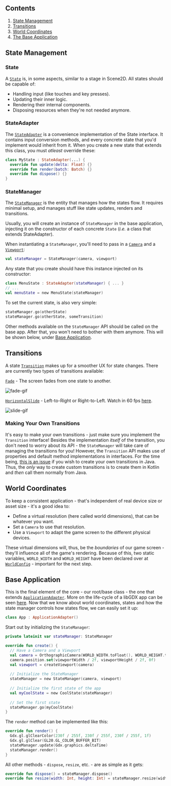 ## Contents
1. [State Management](#state-management)
2. [Transitions](#transitions)
3. [World Coordinates](#world-coordinates)
4. [The Base Application](#base-application)

## State Management

### State
A [`State`](https://github.com/ImXico/Cyberpunk/blob/master/core/src/main/kotlin/cyberpunk/core/state/State.kt) is, in some aspects, similar to a stage in Scene2D. All states should be capable of:
- Handling input (like touches and key presses).
- Updating their inner logic.
- Rendering their internal components.
- Disposing resources when they're not needed anymore.

### StateAdapter
The [`StateAdapter`](https://github.com/ImXico/Cyberpunk/blob/master/core/src/main/kotlin/cyberpunk/core/state/StateAdapter.kt) is a convenience implementation of the State interface. It contains input conversion methods, and every concrete state that you'd implement would inherit from it. When you create a new state that extends this class, you must *atleast* override these:

```kotlin
class MyState : StateAdapter(...) {
  override fun update(delta: Float) {}
  override fun render(batch: Batch) {}
  override fun dispose() {}
}
```

### StateManager
The [`StateManager`](https://github.com/ImXico/Cyberpunk/blob/master/core/src/main/kotlin/cyberpunk/core/state/StateManager.kt) is the entity that manages how the states flow. It requires minimal setup, and manages stuff like state updates, renders and transitions.

Usually, you will create an instance of ```StateManager``` in the base application, injecting it on the constructor of each concrete ```State``` (*i.e.* a class that extends StateAdapter).

When instantiating a ```StateManager```, you'll need to pass in a [`Camera`](https://github.com/libgdx/libgdx/wiki/Orthographic-camera) and a [`Viewport`](https://github.com/libgdx/libgdx/wiki/Viewports):

```kotlin
val stateManager = StateManager(camera, viewport)
```

Any state that you create should have this instance injected on its constructor:

```kotlin
class MenuState : StateAdapter(stateManager) { ... }
// ...
val menuState = new MenuState(stateManager)
```

To set the current state, is also very simple:

```kotlin
stateManager.go(otherState)
stateManager.go(otherState, someTransition)
```

Other methods available on the ```StateManager``` API should be called on the base app. After that, you won't need to bother with them anymore. This will be shown below, under [Base Application](#base-application).

## Transitions
A state [`Transition`](https://github.com/ImXico/Cyberpunk/blob/master/core/src/main/kotlin/cyberpunk/core/transition/Transition.kt) makes up for a smoother UX for state changes. There are currently two types of transitions available:

[`Fade`](https://github.com/ImXico/Cyberpunk/blob/master/core/src/main/kotlin/cyberpunk/core/transition/types/Fade.kt) - The screen fades from one state to another.

![fade-gif](https://zippy.gfycat.com/GlamorousExhaustedFrilledlizard.gif)

[`HorizontalSlide`](https://github.com/ImXico/Cyberpunk/blob/master/core/src/main/kotlin/cyberpunk/core/transition/types/HorizontalSlide.kt) - Left-to-Right or Right-to-Left. Watch in 60 fps [here](https://gfycat.com/HiddenTartIzuthrush).

![slide-gif](https://zippy.gfycat.com/HiddenTartIzuthrush.gif)

### Making Your Own Transitions
It's easy to make your own transitions - just make sure you implement the `Transition` interface! Besides the implementation *itself* of the transition, you don't need to worry about its API - the `StateManager` will take care of managing the transitions for you! However, the `Transition` API makes use of properties and default method implementations in interfaces. For the time being, [this is an issue](https://youtrack.jetbrains.com/issue/KT-4779) if you wish to create your own transitions in Java. Thus, the *only* way to create custom transitions is to create them in Kotlin and *then* call them normally from Java.

## World Coordinates
To keep a consistent application - that's independent of real device size or asset size - it's a good idea to:
- Define a virtual resolution (here called world dimensions), that can be whatever you want.
- Set a `Camera` to use that resolution.
- Use a `Viewport` to adapt the game screen to the different physical devices.

These virtual dimensions will, thus, be the *boundaries* of our game screen - they'll influence all of the game's rendering.
Because of this, two static variables, `WORLD_WIDTH` and `WORLD_HEIGHT` have been declared over at [`WorldConfig`](https://github.com/ImXico/Cyberpunk/blob/master/core/src/main/kotlin/cyberpunk/core/WorldConfig.kt) - important for the next step.

## Base Application
This is the final element of the core - our root/base class - the one that extends [`ApplicationAdapter`](https://libgdx.badlogicgames.com/nightlies/docs/api/com/badlogic/gdx/ApplicationAdapter.html). More on the life-cycle of a libGDX app can be seen [here](https://github.com/libgdx/libgdx/wiki/The-life-cycle). Now that we know about world coordinates, states and how the state manager controls how states flow, we can easily set it up:

```kotlin
class App : ApplicationAdapter()
```

Start out by initializing the `StateManager`:

```kotlin
private lateinit var stateManager: StateManager

override fun create() {
  // Have a Camera and a Viewport
  val camera = OrthographicCamera(WORLD_WIDTH.toFloat(), WORLD_HEIGHT.toFloat())
  camera.position.set(viewportWidth / 2f, viewportHeight / 2f, 0f)
  val viewport = createViewport(camera)
  
  // Initialize the StateManager
  stateManager = new StateManager(camera, viewport)
  
  // Initialize the first state of the app
  val myCoolState = new CoolState(stateManager)
  
  // Set the first state
  stateManager.go(myCoolState)
}
```

The `render` method can be implemented like this:

```kotlin
override fun render() {
  Gdx.gl.glClearColor(230f / 255f, 230f / 255f, 230f / 255f, 1f)
  Gdx.gl.glClear(GL20.GL_COLOR_BUFFER_BIT)
  stateManager.update(Gdx.graphics.deltaTime)
  stateManager.render()
}
```

All other methods - `dispose`, `resize`, etc. - are as simple as it gets:

```kotlin
override fun dispose() = stateManager.dispose()
override fun resize(width: Int, height: Int) = stateManager.resize(width, height)
```
